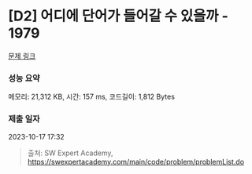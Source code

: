 # [D2] 어디에 단어가 들어갈 수 있을까 - 1979 

[문제 링크](https://swexpertacademy.com/main/code/problem/problemDetail.do?contestProbId=AV5PuPq6AaQDFAUq) 

### 성능 요약

메모리: 21,312 KB, 시간: 157 ms, 코드길이: 1,812 Bytes

### 제출 일자

2023-10-17 17:32



> 출처: SW Expert Academy, https://swexpertacademy.com/main/code/problem/problemList.do